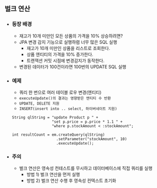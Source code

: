 ## 벌크 연산

* ### 등장 배경
    * 재고가 10개 미만인 모든 상품의 가격을 10% 상승하려면?
    * JPA 변경 감지 기능으로 실행하렴 너무 많은 SQL 실행
        * 재고가 10개 미만인 상품을 리스트로 조회한다.
        * 상품 엔티티의 가격을 10% 증가한다.
        * 트랜잭션 커밋 시점에 변경감지가 동작한다.
    * 변경된 데이터가 100건이라면 100번의 UPDATE SQL 실행
    

* ### 예제
    * 쿼리 한 번으로 여러 테이블 로우 변경(엔티티)
    * `executeUpdate()의 결과는 영향받은 엔티티 수 반환`
    * `UPDATE, DELETE 지원`
    * `INSERT(insert into .. select, 하이버네이트 지원)`
    ```
    String qlString = "update Product p " +
                      "set p.price = p.price * 1.1 " +
                      "where p.stockAmount < :stockAmount";

    int resultCount = em.createQuery(qlString)
                        .setParameter("stockAmount", 10)
                        .executeUpdate();
    ```
  

* ### 주의
    * 벌크 연산은 영속성 컨테스트를 무시하고 데이터베이스에 직접 쿼리를 실행
        * 방법 1) 벌크 연산을 먼저 실행
        * 방법 2) 벌크 연산 수행 후 영속성 컨텍스트 초기화
